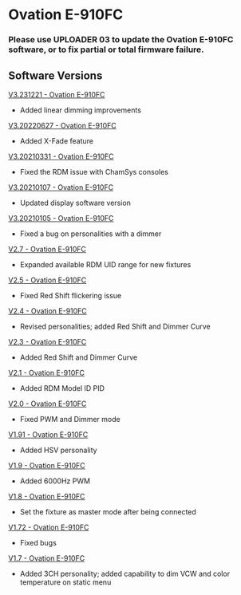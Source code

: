 # Ovation E-910FC

### Please use UPLOADER 03 to update the Ovation E-910FC software, or to fix partial or total firmware failure.

## Software Versions

[V3.231221 - Ovation E-910FC](https://github.com/Chauvet-Pro/OVATIONE910FC/blob/4920fbc41b2c9882c4e172754b22ff45f76e64dd/Firmware/V3.231221.zip)
- Added linear dimming improvements

[V3.20220627 - Ovation E-910FC](https://github.com/Chauvet-Pro/OVATIONE910FC/blob/32e09c98f0a0827411e690f80c0bbf9fb8ba9b8b/Firmware/V3.20220627.zip)
- Added X-Fade feature

[V3.20210331 - Ovation E-910FC](https://github.com/Chauvet-Pro/OVATIONE910FC/blob/32e09c98f0a0827411e690f80c0bbf9fb8ba9b8b/Firmware/V3.20210331.zip)
- Fixed the RDM issue with ChamSys consoles

[V3.20210107 - Ovation E-910FC](https://github.com/Chauvet-Pro/OVATIONE910FC/blob/32e09c98f0a0827411e690f80c0bbf9fb8ba9b8b/Firmware/V3.20210107.zip)
- Updated display software version

[V3.20210105 - Ovation E-910FC](https://github.com/Chauvet-Pro/OVATIONE910FC/blob/32e09c98f0a0827411e690f80c0bbf9fb8ba9b8b/Firmware/V3.20210105.zip)
- Fixed a bug on personalities with a dimmer

[V2.7 - Ovation E-910FC](https://github.com/Chauvet-Pro/OVATIONE910FC/blob/32e09c98f0a0827411e690f80c0bbf9fb8ba9b8b/Firmware/V2.7.zip)
- Expanded available RDM UID range for new fixtures

[V2.5 - Ovation E-910FC](https://github.com/Chauvet-Pro/OVATIONE910FC/blob/32e09c98f0a0827411e690f80c0bbf9fb8ba9b8b/Firmware/V2.5.zip)
- Fixed Red Shift flickering issue

[V2.4 - Ovation E-910FC](https://github.com/Chauvet-Pro/OVATIONE910FC/blob/32e09c98f0a0827411e690f80c0bbf9fb8ba9b8b/Firmware/V2.4.zip)
- Revised personalities; added Red Shift and Dimmer Curve

[V2.3 - Ovation E-910FC](https://github.com/Chauvet-Pro/OVATIONE910FC/blob/32e09c98f0a0827411e690f80c0bbf9fb8ba9b8b/Firmware/V2.3.zip)
- Added Red Shift and Dimmer Curve

[V2.1 - Ovation E-910FC](https://github.com/Chauvet-Pro/OVATIONE910FC/blob/32e09c98f0a0827411e690f80c0bbf9fb8ba9b8b/Firmware/V2.1.zip)
- Added RDM Model ID PID

[V2.0 - Ovation E-910FC](https://github.com/Chauvet-Pro/OVATIONE910FC/blob/32e09c98f0a0827411e690f80c0bbf9fb8ba9b8b/Firmware/V2.0.zip)
- Fixed PWM and Dimmer mode

[V1.91 - Ovation E-910FC](https://github.com/Chauvet-Pro/OVATIONE910FC/blob/32e09c98f0a0827411e690f80c0bbf9fb8ba9b8b/Firmware/V1.91.zip)
- Added HSV personality

[V1.9 - Ovation E-910FC](https://github.com/Chauvet-Pro/OVATIONE910FC/blob/32e09c98f0a0827411e690f80c0bbf9fb8ba9b8b/Firmware/V1.9.zip)
- Added 6000Hz PWM

[V1.8 - Ovation E-910FC](https://github.com/Chauvet-Pro/OVATIONE910FC/blob/32e09c98f0a0827411e690f80c0bbf9fb8ba9b8b/Firmware/V1.8.zip)
- Set the fixture as master mode after being connected

[V1.72 - Ovation E-910FC](https://github.com/Chauvet-Pro/OVATIONE910FC/blob/32e09c98f0a0827411e690f80c0bbf9fb8ba9b8b/Firmware/V1.72.zip)
- Fixed bugs

[V1.7 - Ovation E-910FC](https://github.com/Chauvet-Pro/OVATIONE910FC/blob/32e09c98f0a0827411e690f80c0bbf9fb8ba9b8b/Firmware/V1.7.zip)
- Added 3CH personality; added capability to dim VCW and color temperature on static menu
